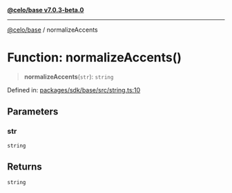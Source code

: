 [**@celo/base v7.0.3-beta.0**](../README.md)

***

[@celo/base](../README.md) / normalizeAccents

# Function: normalizeAccents()

> **normalizeAccents**(`str`): `string`

Defined in: [packages/sdk/base/src/string.ts:10](https://github.com/celo-org/developer-tooling/blob/master/packages/sdk/base/src/string.ts#L10)

## Parameters

### str

`string`

## Returns

`string`
